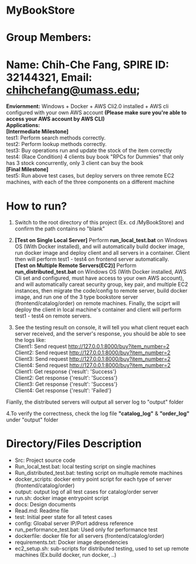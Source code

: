 
# MyBookStore
# Group Members: 
# Name: Chih-Che Fang, SPIRE ID: 32144321, Email: chihchefang@umass.edu;

**Enviornment:**  Windows + Docker  + AWS Cli2.0 installed + AWS cli configured with your own AWS account **(Please make sure you're able to access your AWS account by AWS CLI)**  
**Applications:**   
**[Intermediate Milestone]**  
test1: Perform search methods correctly.  
test2: Perform lookup methods correctly.  
test3: Buy operations run and update the stock of the item correctly  
test4: (Race Condition) 4 clients buy book "RPCs for Dummies" that only has 3 stock concurrently, only 3 client can buy the book  
**[Final Milestone]**  
test5: Run above test cases, but deploy servers on three remote EC2 machines, with each of the three components on a different machine  

# How to run?  

1. Switch to the root directory of this project (Ex. cd /MyBookStore) and confirm the path contains no "blank"  

2. **[Test on Single Local Server]** Perform **run_local_test.bat** on Windows OS (With Docker installed), and will automatically build docker image, run docker image and deploy client and all servers in a container. Client then will perform test1 - test4 on frontend server automatically.  
**[Test on Multiple Remote Servers(EC2)]** Perform **run_distributed_test.bat** on Windows OS (With Docker installed, AWS Cli set and configured, must have access to your own AWS account), and will automatically careat security group, key pair, and multiple EC2 instances, then migrate the code/config to remote server, build docker image, and run one of the 3 type bookstore server (frontend/catalog/order) on remote machines. Finally, the sciprt will deploy the client in local machine's container and client will perform test1 - test4 on remote servers.  
3. See the testing result on console, it will tell you what client requet each server received, and the server's response, you should be able to see the logs like:  
Client1: Send request http://127.0.0.1:8000/buy?item_number=2  
Client2: Send request http://127.0.0.1:8000/buy?item_number=2  
Client3: Send request http://127.0.0.1:8000/buy?item_number=2  
Client4: Send request http://127.0.0.1:8000/buy?item_number=2  
Client1: Get response  {'result': 'Success'}  
Client2: Get response  {'result': 'Success'}  
Client3: Get response  {'result': 'Success'}  
Client4: Get response  {'result': 'Failed'}  


Fianlly, the distributed servers will output all server log to "output" folder  

4.To verify the correctness, check the log file **"catalog_log"** & **"order_log"** under "output" folder  


# Directory/Files Description
-	Src: Project source code
-	Run_local_test.bat: local testing script on single machines
-	Run_distributed_test.bat: testing script on multuple remote machines
-	docker_scripts: docker entry point script for each type of server (frontend/catalog/order)
-	output: output log of all test cases for catalog/order server
-	run.sh: docker image entrypoint script
-	docs: Design documents
-	Read.md: Readme file
-	test: Initial peer state for all tetest cases 
-	config: Gloabal server IP/Port address reference
-	run_performance_test.bat: Used only for performance test
-	dockerfile: docker file for all servers (frontend/catalog/order)
-	requirements.txt: Docker image dependencies
-	ec2_setup.sh: sub-scripts for distributed testing, used to set up remote machines (Ex.build docker, run docker, ..)
